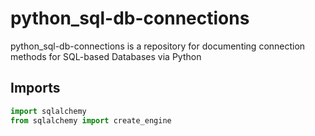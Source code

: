# python_sql-db-connections

python_sql-db-connections is a repository for documenting connection methods for SQL-based Databases via Python

## Imports
```python
import sqlalchemy
from sqlalchemy import create_engine
```
 
